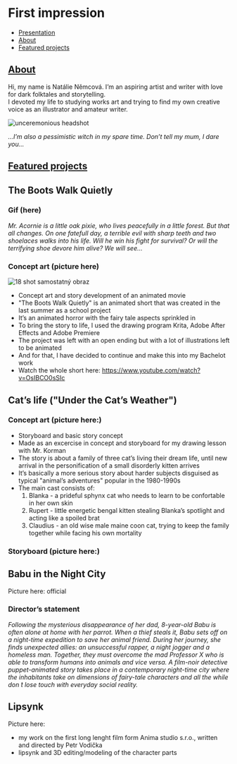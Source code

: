 # First impression

- [Presentation](Presentation.md)
- [About](About.md)
- [Featured projects](FeaturedProjects.md)

## [About](About.md)

Hi, my name is Natálie Němcová. 
I’m an aspiring artist and writer with love for dark folktales and storytelling.  
I devoted my life to studying works art and trying to find my own creative voice as an illustrator and amateur writer.

![unceremonious headshot](https://github.com/NatNight99/02-first_impression/assets/129601977/1501c6c7-d977-4770-a66a-f009901af6c1)


_...I’m also a pessimistic witch in my spare time. Don’t tell my mum, I dare you..._ 

## [Featured projects](FeaturedProjects.md)

## The Boots Walk Quietly

### Gif (here) 

_Mr. Acornie is a little oak pixie, who lives peacefully in a little forest. But that all changes. On one fatefull day, a terrible evil with sharp teeth and two shoelaces walks into his life. Will he win his fight for survival? Or will the terrifying shoe devore him alive? We will see…_

### Concept art (picture here)
![18 shot samostatný obraz](https://github.com/NatNight99/02-first_impression/assets/129601977/fa6088f1-9c71-4ea3-82c0-63e4530173fd)


  
- Concept art and story development of an animated movie
- "The Boots Walk Quietly" is an animated short that was created in the last summer as a school project
- It’s an animated horror with the fairy tale aspects sprinkled in
- To bring the story to life, I used the drawing program Krita, Adobe After Effects and Adobe Premiere 
- The project was left with an open ending but with a lot of illustrations left to be animated
- And for that, I have decided to continue and make this into my Bachelot work
- Watch the whole short here: https://www.youtube.com/watch?v=OsIBCO0sSIc


## Cat’s life ("Under the Cat’s Weather")

### Concept art (picture here:) 

- Storyboard and basic story concept
- Made as an excercise in concept and storyboard for my drawing lesson with Mr. Korman 
- The story is about a family of three cat’s living their dream life, until new arrival in the personification of a small disorderly kitten arrives
- It’s basically a more serious story about harder subjects disguised as typical "animal’s adventures" popular in the 1980-1990s
- The main cast consists of:
  1. Blanka - a prideful sphynx cat who needs to learn to be confortable in her own skin
  2. Rupert - little energetic bengal kitten stealing Blanka’s spotlight and acting like a spoiled brat
  3. Claudius - an old wise male maine coon cat, trying to keep the family together while facing his own mortality

### Storyboard (picture here:) 
 
     
## Babu in the Night City 

Picture here: official

### Director’s statement
_Following the mysterious disappearance of her dad, 8-year-old Babu is often alone at home with her parrot. When a thief steals it, Babu sets off on a night-time expedition to save her animal friend. During her journey, she finds unexpected allies: an unsuccessful rapper, a night jogger and a homeless man. Together, they must overcome the mad Professor X who is able to transform humans into animals and vice versa. A film-noir detective puppet-animated story takes place in a contemporary night-time city where the inhabitants take on dimensions of fairy-tale characters and all the while don ́t lose touch with everyday social reality._ 

## Lipsynk

Picture here:

- my work on the first long lenght film form Anima studio s.r.o., written and directed by Petr Vodička
- lipsynk and 3D editing/modeling of the character parts 
